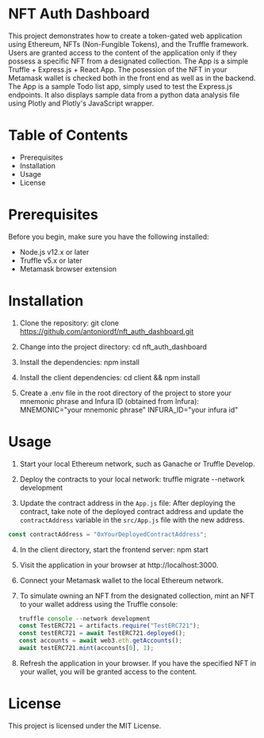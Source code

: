 # NFT Auth Dashboard

This project demonstrates how to create a token-gated web application using Ethereum, NFTs (Non-Fungible Tokens), and the Truffle framework. Users are granted access to the content of the application only if they possess a specific NFT from a designated collection. The App is a simple Truffle + Express.js + React App. The posession of the NFT in your Metamask wallet is checked both in the front end as well as in the backend. The App is a sample Todo list app, simply used to test the Express.js endpoints. It also displays sample data from a python data analysis file using Plotly and Plotly's JavaScript wrapper.

# Table of Contents

- Prerequisites
- Installation
- Usage
- License

# Prerequisites

Before you begin, make sure you have the following installed:

- Node.js v12.x or later
- Truffle v5.x or later
- Metamask browser extension

# Installation

1. Clone the repository:
   git clone https://github.com/antoniordf/nft_auth_dashboard.git

2. Change into the project directory:
   cd nft_auth_dashboard

3. Install the dependencies:
   npm install

4. Install the client dependencies:
   cd client && npm install

5. Create a .env file in the root directory of the project to store your mnemonic phrase and Infura ID (obtained from Infura):
   MNEMONIC="your mnemonic phrase"
   INFURA_ID="your infura id"

# Usage

1. Start your local Ethereum network, such as Ganache or Truffle Develop.
2. Deploy the contracts to your local network:
   truffle migrate --network development

3. Update the contract address in the `App.js` file:
   After deploying the contract, take note of the deployed contract address and update the `contractAddress` variable in the `src/App.js` file with the new address.

```javascript
const contractAddress = "0xYourDeployedContractAddress";
```

4. In the client directory, start the frontend server:
   npm start

5. Visit the application in your browser at http://localhost:3000.
6. Connect your Metamask wallet to the local Ethereum network.
7. To simulate owning an NFT from the designated collection, mint an NFT to your wallet address using the Truffle console:

```javascript
   truffle console --network development
   const TestERC721 = artifacts.require("TestERC721");
   const testERC721 = await TestERC721.deployed();
   const accounts = await web3.eth.getAccounts();
   await testERC721.mint(accounts[0], 1);
```

8. Refresh the application in your browser. If you have the specified NFT in your wallet, you will be granted access to the content.

# License

This project is licensed under the MIT License.
